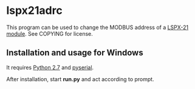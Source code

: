lspx21adrc
==========

This program can be used to change the MODBUS address of a [LSPX-21 module](http://www.jmpep.com.pl/lspx.htm).
See COPYING for license.

Installation and usage for Windows
----------------------------------

It requires [Python 2.7](https://www.python.org/ftp/python/2.7.10/python-2.7.10.msi) and [pyserial](https://pypi.python.org/packages/any/p/pyserial/pyserial-2.7.win32.exe#md5=21555387937eeb79126cde25abee4b35).

After installation, start __run.py__ and act according to prompt.